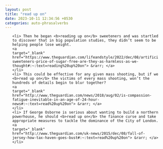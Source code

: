 ```yaml
---
layout: post
title: "read up on"
date: 2023-10-11 12:34:56 +0530
categories: auto-phrasalverbs
---
```

<ol>

    <li> Then he began <b>reading up on</b> sweeteners and was startled to discover that in big population studies, they didn’t seem to be helping people lose weight.
    <a 
    target="_blank" 
    href="https://www.theguardian.com/lifeandstyle/2022/dec/08/artificial-sweeteners-price-of-sugar-free-are-they-as-harmless-as-we-thought#:~:text=reading%20up%20on"> &rarr; </a>
    </li>
    <li> This could be effective for any given mass shooting, but if we <b>read up on</b> the victims of every mass shooting, won’t the hundreds of details begin to blur together?
    <a 
    target="_blank" 
    href="http://www.theguardian.com/news/2018/aug/02/is-compassion-fatigue-inevitable-in-an-age-of-24-hour-news#:~:text=read%20up%20on"> &rarr; </a>
    </li>
    <li> If George Osborne is serious about wanting to build a northern powerhouse, he should <b>read up on</b> the finance curse and take appropriate measures to tackle the dominance of the City of London.
    <a 
    target="_blank" 
    href="http://www.theguardian.com/uk-news/2015/dec/08/fall-of-jersey-how-tax-haven-goes-bust#:~:text=read%20up%20on"> &rarr; </a>
    </li>